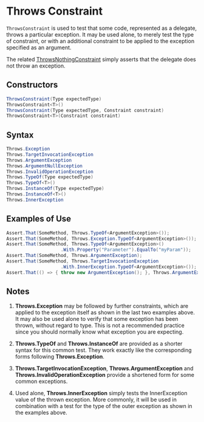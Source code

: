 # Throws Constraint

`ThrowsConstraint` is used to test that some code, represented as a delegate,
throws a particular exception. It may be used alone, to merely test the type
of constraint, or with an additional constraint to be applied to the exception
specified as an argument.

The related [ThrowsNothingConstraint](ThrowsNothingConstraint.md) simply asserts that the delegate
does not throw an exception.

## Constructors

```csharp
ThrowsConstraint(Type expectedType)
ThrowsConstraint<T>()
ThrowsConstraint(Type expectedType, Constraint constraint)
ThrowsConstraint<T>(Constraint constraint)
```

## Syntax

```csharp
Throws.Exception
Throws.TargetInvocationException
Throws.ArgumentException
Throws.ArgumentNullException
Throws.InvalidOperationException
Throws.TypeOf(Type expectedType)
Throws.TypeOf<T>()
Throws.InstanceOf(Type expectedType)
Throws.InstanceOf<T>()
Throws.InnerException
```

## Examples of Use

```csharp
Assert.That(SomeMethod, Throws.TypeOf<ArgumentException>());
Assert.That(SomeMethod, Throws.Exception.TypeOf<ArgumentException>());
Assert.That(SomeMethod, Throws.TypeOf<ArgumentException>()
                    .With.Property("Parameter").EqualTo("myParam"));
Assert.That(SomeMethod, Throws.ArgumentException);
Assert.That(SomeMethod, Throws.TargetInvocationException
                    .With.InnerException.TypeOf<ArgumentException>());
Assert.That(() => { throw new ArgumentException(); }, Throws.ArgumentException);
```

## Notes

1. **Throws.Exception** may be followed by further constraints,
    which are applied to the exception itself as shown in the last two
    examples above. It may also be used alone to verify that some
    exception has been thrown, without regard to type. This is
    not a recommended practice since you should normally know
    what exception you are expecting.

2. **Throws.TypeOf** and **Throws.InstanceOf** are provided
    as a shorter syntax for this common test. They work exactly like
    the corresponding forms following **Throws.Exception**.

3. **Throws.TargetInvocationException**, **Throws.ArgumentException**
    and **Throws.InvalidOperationException** provide a shortened form
    for some common exceptions.

4. Used alone, **Throws.InnerException** simply tests the InnerException
    value of the thrown exception. More commonly, it will be used in
    combination with a test for the type of the outer exception as shown
    in the examples above.
